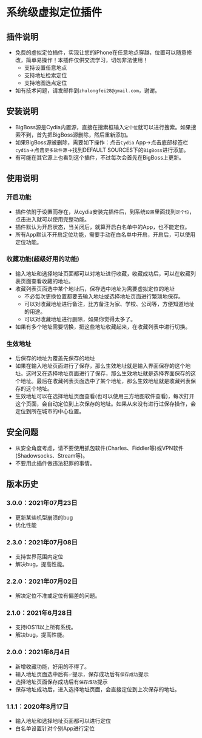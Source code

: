 # 系统级虚拟定位插件

## 插件说明
* 免费的虚拟定位插件，实现让您的iPhone在任意地点穿越，位置可以随意修改，简单易操作！本插件仅供交流学习，切勿非法使用！
  * 支持设置任意地点
  * 支持地址检索定位
  * 支持地图选点定位
* 如有技术问题，请发邮件到`zhulongfei28@gmail.com`，谢谢。

## 安装说明
* BigBoss源是Cydia内置源，直接在搜索框输入`定个位`就可以进行搜索。如果搜索不到，首先把BigBoss源删除，然后重新添加。
* 如果BigBoss源被删除，需要如下操作：点击`Cydia` App->点击底部标签栏`cydia`->点击`更多软件源`->找到DEFAULT SOURCES下的`BigBoss`进行添加。
* 有可能在其它源上也看到这个插件，不过每次会首先在BigBoss上更新。

## 使用说明
### 开启功能
* 插件依附于设置而存在，从cydia安装完插件后，到系统`设置`里面找到`定个位`，点击进入就可以使用完整功能。
* 插件默认为开启状态，当关闭后，就算开启白名单中的App，也不能定位。
* 所有App默认不开启定位功能，需要手动在白名单中开启，开启后，可以使用定位功能。

### 收藏功能(超级好用的功能)
* 输入地址和选择地址页面都可以对地址进行收藏，收藏成功后，可以在收藏列表页面查看收藏的地址。
* 收藏列表页面选中某个地址后，保存选中地址为需要虚拟定位的地址
  * 不必每次更换位置都要去输入地址或选择地址页面进行繁琐地保存。
  * 可以对收藏地址进行备注，比方备注为家、学校、公司等，方便知道地址的用途。
  * 可以对收藏地址进行删除，如果你觉得太多了。
* 如果有多个地址需要切换，把这些地址收藏起来，在收藏列表中进行切换。

### 生效地址
* 后保存的地址为覆盖先保存的地址
* 如果在输入地址页面进行了保存，那么生效地址就是输入界面保存的这个地址。这时又在选择地址页面进行了保存，那么生效地址就是选择界面保存的这个地址。最后在收藏列表页面选中了某个地址，那么生效地址就是收藏列表保存的这个地址。
* 生效地址可以在选择地址页面查看(也可以使用三方地图软件查看)，每次打开这个页面，会自动定位到上次保存的地址。如果从来没有进行过保存操作，会定位到所在城市的中心位置。

## 安全问题
* 从安全角度考虑，请不要使用抓包软件(Charles、Fiddler等)或VPN软件(Shadowsocks、Stream等)。
* 不要用此插件做违法犯罪的事情。

## 版本历史
### 3.0.0：2021年07月23日
* 更新某些机型崩溃的bug
* 优化性能

### 2.3.0：2021年07月08日
* 支持世界范围内定位
* 解决bug，提高性能。

### 2.2.0：2021年07月02日
* 解决定位不准或定位有偏差的问题。

### 2.1.0：2021年6月28日
* 支持iOS11以上所有系统。
* 解决bug，提高性能。

### 2.0.0：2021年6月4日
* 新增收藏功能，好用的不得了。
* 输入地址页面选中后有`✅`提示，保存成功后有`保存成功`提示
* 选择地址页面保存成功后有`保存成功`提示
* 保存地址成功后，进入选择地址页面，会直接定位到上次保存的地址。

### 1.1.1：2020年8月17日
* 输入地址和选择地址页面都可以进行定位
* 白名单设置针对个别App进行定位


<script async src="https://pagead2.googlesyndication.com/pagead/js/adsbygoogle.js"></script>
<!-- HeaderFooterAD -->
<ins class="adsbygoogle"
      style="display:block"
      data-ad-client="ca-pub-6694280780402885"
      data-ad-slot="9902930001"
      data-ad-format="auto"
      data-full-width-responsive="true"></ins>
<script>
      (adsbygoogle = window.adsbygoogle || []).push({});
</script>